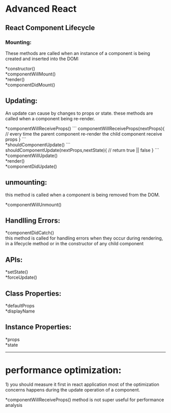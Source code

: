 <h1>Advanced React</h1>


<h2>React Component Lifecycle</h2>

<h3>Mounting:</h3>
<p> These methods are called when an instance of a component is being created and inserted into the DOM: </p>
*constructor()
<br>
*componentWillMount()
<br>
*render()
<br>
*componentDidMount()
<br>

<h2>Updating:</h2>
<p> An update can cause by changes to props or state. these methods are called when a component being re-render. </p>
*componentWillReceiveProps()
```
componentWillReceiveProps(nextProps){
        // every time the parent component re-render the child component receive props
    }
```
<br>
*shouldComponentUpdate()
```
shouldComponentUpdate(nextProps,nextState){
        // return true || false
    }
 ```
<br>
*componentWillUpdate()
<br>
*render()
<br>
*componentDidUpdate()
<br>

<h2>unmounting:</h2>
<p> this method is called when a component is being removed from the DOM. </p>
*componentWillUnmount()
<br>

<h2>Handlling Errors: </h2>
 *componentDidCatch()
 <br>
 this method is called for handling errors when they occur during rendering, in a lifecycle method or in the constructor of any child component
 <br>

<h2>APIs:</h2>
 *setState()
 <br>
 *forceUpdate()
 <br>

<h2>Class Properties:</h2>
*defaultProps
<br>
*displayName
<br>

<h2>Instance Properties:</h2>
 *props
 <br>
 *state
 <br>

<hr>

<h1>performance optimization:</h1>

<p>
1) you should measure it first
in react application most of the optimization concerns happens during the update operation of a component.

*componentWillReceiveProps() method is not super useful for performance analysis

</p>